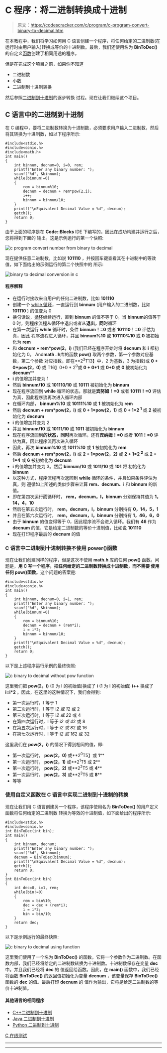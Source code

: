 # C 程序：将二进制转换成十进制

> 原文：<https://codescracker.com/c/program/c-program-convert-binary-to-decimal.htm>

在本教程中，我们将学习如何用 C 语言创建一个程序，将任何给定的二进制数(在运行时由用户输入)转换成等价的十进制数。最后，我们还使用名为 **BinToDec()** 的自定义[函数](/c/c-functions.htm)创建了相同用途的程序。

但是在完成这个项目之前，如果你不知道

*   二进制数
*   小数
*   二进制到十进制转换

然后参照[二进制到十进制](/computer-fundamental/binary-to-decimal.htm)的逐步转换 过程。现在让我们继续这个项目。

## C 语言中的二进制到十进制

在 C 编程中，要将二进制数转换为十进制数，必须要求用户输入二进制数，然后将其转换为十进制数，如以下程序所示:

```
#include<stdio.h>
#include<conio.h>
#include<math.h>
int main()
{
    int binnum, decnum=0, i=0, rem;
    printf("Enter any binary number: ");
    scanf("%d", &binnum);
    while(binnum!=0)
    {
        rem = binnum%10;
        decnum = decnum + rem*pow(2,i);
        i++;
        binnum = binnum/10;
    }
    printf("\nEquivalent Decimal Value = %d", decnum);
    getch();
    return 0;
}
```

由于上面的程序是在 **Code::Blocks** IDE 下编写的，因此在成功构建并运行之后，您将得到下面的 输出。这是示例运行的第一个快照:

![c program convert number from binary to decimal](img/71f7a541de0759db8204b1f1988df2df.png)

现在提供任意二进制数，比如说 **101110** ，并按回车键查看其在十进制中的等效值，如下面给出的示例运行的第二个快照中的 所示:

![binary to decimal conversion in c](img/00ab4ce579115be90a58f4e0b49ca8d5.png)

#### 程序解释

*   在运行时接收来自用户的任何二进制数，比如 **101110**
*   创建一个 [while 循环](/c/c-while-loop.htm)，一直运行到 **binnum** (用户输入的二进制数，比如 **101110** ) 的值变为 0
*   换句话说，[循环](/c/c-loops.htm)继续运行，直到 **binnum** 的值不等于 0。当 **binnum**的值等于 0 时，则程序流程从循环中退出或者从**退出，同时**循环
*   在第一次运行 **while** 循环时，条件 **binnum！=0** 或者 **101110！=0** 评估为真，因此 程序流程进入循环，并且 **binnum%10** 或 **101110%10** 或 **0** 被初始化为 **rem**
*   和 **decnum + rem*pow(2，i)** (我们已经在程序开始时将 **decnum** 和 **i** 都初始化为 0。 And**math . h**库的函数 **pow()** 取两个参数，第一个参数对应基数，第二个参数 对应指数。即在**2<sup>3</sup>T13】中，2 为基数，3 为指数)或 **0 + 0*pow(2，0)** 或 T16】0+0 * 2<sup>0</sup>或 **0 + 0*1** 或 **0+0** 或 **0** 被初始化为 **decnum****
*   **i** 的值增加并变为 1
*   然后 **binnum/10** 或 **101110/10** 或 **10111** 被初始化为 **binnum**
*   现在程序流回到 **while** 循环的状态。那就是**宾努姆！=0** 或者 **10111！=0** 评估 为真，因此程序流再次进入循环内部
*   在循环内部， **binnum%10** 或 **10111%10** 或 **1** 被初始化为 **rem**
*   然后 **decnum + rem*pow(2，i)** 或 **0 + 1*pow(2，1)** 或 **0 + 1*2 <sup>1</sup>** 或 **2** 被初始化为 **decnum**
*   **i** 的值增加并变为 2
*   并且 **binnum/10** 或 **10111/10** 或 **1011** 被初始化为 **binnum**
*   现在程序流回到**的状态，同时**再次循环。还有**宾纳姆！=0** 或者 **1011！=0** 评估为真，因此程序流再次进入循环
*   因此，再次 **binnum%10** 或 **1011%10** 或 **1** 被初始化为 **rem**
*   然后 **decnum + rem*pow(2，i)** 或 **2 + 1*pow(2，2)** 或 **2 + 1*2 <sup>2</sup>** 或 **2 + 1*4** 或 **6** 被初始化为 **decnum**
*   **i** 的值增加并变为 3。然后 **binnum/10** 或 **1011/10** 或 **101** 将 初始化为 **binnum**
*   以这种方式，程序流程再次返回到 **while** 循环的条件，并且如果条件评估为真，则 遵循如上所述的类似步骤来计算 **rem、decnum、i** 和 **binnum** 的新值。
*   即在第四次运行**而**循环时， **rem，decnum，I，binnum** 分别保持其值为 **1，14，4，10**
*   然后在第五次运行时， **rem，decnum，I，binnum** 分别持有 **0，14，5，1**
*   并且在第六次运行时， **rem，decnum，I，binnum** 分别持有 **1，46，6，0**
*   由于 **binnum** 的值变得等于 0，因此程序流不会进入循环。我们有 **46** 作为 **decnum** 的值，它是给定二进制数的等价十进制值，比如说 **101110**
*   现在打印程序最后的 **decnum** 的值

### C 语言中二进制到十进制转换不使用 power()函数

现在让我们创建同样的程序，但是这次不使用 **math.h** 库的任何 **pow()** 函数。问题是，**用 C 写一个程序，把任何给定的二进制数转换成十进制数，而不需要 使用任何 pow()函数**。这个问题的答案是:

```
#include<stdio.h>
#include<conio.h>
int main()
{
    int binnum, decnum=0, i=1, rem;
    printf("Enter any binary number: ");
    scanf("%d", &binnum);
    while(binnum!=0)
    {
        rem = binnum%10;
        decnum = decnum + (rem*i);
        i = i*2;
        binnum = binnum/10;
    }
    printf("\nEquivalent Decimal Value = %d", decnum);
    getch();
    return 0;
}
```

以下是上述程序运行示例的最终快照:

![c binary to decimal without pow function](img/1281568359eabf34c32adedae9947581.png)

这里我们把 **pow(2，i)** (0 为 I 的初始值)换成了 **i** (1 为 I 的初始值) **i++** 换成了 **i=i*2** 。因此，在这里的这种情况下，我们会得到:

*   第一次运行时，I 等于 1
*   第二次运行时，I 等于 i*2 或 1*2 或 2
*   第三次运行时，I 等于 i*2 或 2*2 或 4
*   在第四次运行时，I 等于 i*2 或 4*2 或 8
*   在第五次运行时，I 等于 i*2 或 8*2 或 16
*   在第七次运行时，I 等于 i*2 或 16*2 或 32

这里我们在 **pow(2，i)** 的情况下得到相同的值，即:

*   第一次运行时， **pow(2，0)** 或**2<sup>0</sup>T5】或 **1****
*   第一次运行时， **pow(2，1)** 或**2<sup>1</sup>T5 或 **2****
*   第一次运行时， **pow(2，2)** 或**2<sup>2</sup>T5 或 **4****
*   第一次运行时， **pow(2，3)** 或**2<sup>3</sup>T5 或 **8****
*   等等

### 使用自定义函数在 C 语言中实现二进制到十进制的转换

现在让我们用 C 语言创建另一个程序，该程序使用名为 **BinToDec()** 的用户定义函数将任何给定的二进制数 转换为等效的十进制值，如下面给出的程序所示:

```
#include<stdio.h>
#include<conio.h>
int BinToDec(int bin);
int main()
{
    int binnum, decnum;
    printf("Enter any binary number: ");
    scanf("%d", &binnum);
    decnum = BinToDec(binnum);
    printf("\nEquivalent Decimal Value = %d", decnum);
    getch();
    return 0;
}
int BinToDec(int bin)
{
    int dec=0, i=1, rem;
    while(bin!=0)
    {
        rem = bin%10;
        dec = dec + (rem*i);
        i = i*2;
        bin = bin/10;
    }
    return dec;
}
```

以下是示例运行的最终快照:

![c binary to decimal using function](img/4521f5fd0b6408bd63aba21682dda2b7.png)

这里我们使用了一个名为 **BinToDec()** 的函数，它将一个参数作为二进制数。在函数内部，我们已经将给定的二进制数转换为十进制数。十进制数保存在变量 **dec** 中。并且我们已经将 **dec** 的 值返回给函数。因此，在 **main()** 函数中，我们已经将函数 **BinToDec()** 的返回值初始化为变量 **decnum** ，该变量保存 **BinToDec()** 函数的 **dec** 的值。最后打印 **decnum** 的 值作为输出，它将是给定二进制数的等价十进制值。

#### 其他语言的相同程序

*   [C++二进制到十进制](/cpp/program/cpp-program-convert-binary-to-decimal.htm)
*   [Java 二进制到十进制](/java/program/java-program-convert-binary-to-decimal.htm)
*   [Python 二进制到十进制](/python/program/python-program-convert-binary-to-decimal.htm)

[C 在线测试](/exam/showtest.php?subid=2)

* * *

* * *